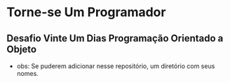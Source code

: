 # Torne-se Um Programador
## Desafio Vinte Um Dias Programação Orientado a Objeto

- obs: Se puderem adicionar nesse repositório, um diretório com seus nomes.
